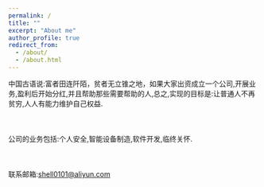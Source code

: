 ```yaml
---
permalink: /
title: ""
excerpt: "About me"
author_profile: true
redirect_from: 
  - /about/
  - /about.html
---
```


中国古语说:富者田连阡陌，贫者无立锥之地，如果大家出资成立一个公司,开展业务,盈利后开始分红,并且帮助那些需要帮助的人,总之,实现的目标是:让普通人不再贫穷,人人有能力维护自己权益.<br/> 
<br/>
<br/>
<br/>
公司的业务包括:个人安全,智能设备制造,软件开发,临终关怀.<br/>
<br />
<br />
<br />
联系邮箱:shell0101@aliyun.com
